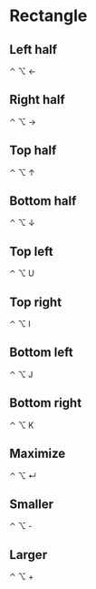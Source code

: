 # Rectangle

## Left half

⌃ ⌥ ←

## Right half

⌃ ⌥ →

## Top half

⌃ ⌥ ↑

## Bottom half

⌃ ⌥ ↓

## Top left

⌃ ⌥ U

## Top right

⌃ ⌥ I

## Bottom left

⌃ ⌥ J

## Bottom right

⌃ ⌥ K

## Maximize

⌃ ⌥ ↵

## Smaller

⌃ ⌥ -

## Larger

⌃ ⌥ +
